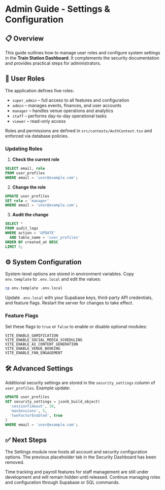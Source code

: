 # Admin Guide - Settings & Configuration

## 📋 Overview

This guide outlines how to manage user roles and configure system settings in the **Train Station Dashboard**. It complements the security documentation and provides practical steps for administrators.

## 🔑 User Roles

The application defines five roles:

- `super_admin` – full access to all features and configuration
- `admin` – manages events, finances, and user accounts
- `manager` – handles venue operations and analytics
- `staff` – performs day-to-day operational tasks
- `viewer` – read-only access

Roles and permissions are defined in `src/contexts/AuthContext.tsx` and enforced via database policies.

### Updating Roles

1. **Check the current role**

```sql
SELECT email, role
FROM user_profiles
WHERE email = 'user@example.com';
```

2. **Change the role**

```sql
UPDATE user_profiles
SET role = 'manager'
WHERE email = 'user@example.com';
```

3. **Audit the change**

```sql
SELECT *
FROM audit_logs
WHERE action = 'UPDATE'
  AND table_name = 'user_profiles'
ORDER BY created_at DESC
LIMIT 5;
```

## ⚙️ System Configuration

System-level options are stored in environment variables. Copy `env.template` to `.env.local` and edit the values:

```bash
cp env.template .env.local
```

Update `.env.local` with your Supabase keys, third-party API credentials, and feature flags. Restart the server for changes to take effect.

### Feature Flags

Set these flags to `true` or `false` to enable or disable optional modules:

```
VITE_ENABLE_GAMIFICATION
VITE_ENABLE_SOCIAL_MEDIA_SCHEDULING
VITE_ENABLE_AI_CONTENT_GENERATION
VITE_ENABLE_VENUE_BOOKING
VITE_ENABLE_FAN_ENGAGEMENT
```

## 🛠️ Advanced Settings

Additional security settings are stored in the `security_settings` column of `user_profiles`. Example update:

```sql
UPDATE user_profiles
SET security_settings = jsonb_build_object(
  'sessionTimeout', 30,
  'maxSessions', 5,
  'twoFactorEnabled', true
)
WHERE email = 'user@example.com';
```

## ✅ Next Steps

The Settings module now hosts all account and security configuration options. The previous placeholder tab in the Security Dashboard has been removed.

Time tracking and payroll features for staff management are still under development and will remain hidden until released. Continue managing roles and configuration through Supabase or SQL commands.

